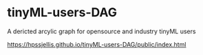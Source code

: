 # tinyML-users-DAG
A dericted arcylic graph for opensource and industry tinyML users


https://hpssjellis.github.io/tinyML-users-DAG/public/index.html
